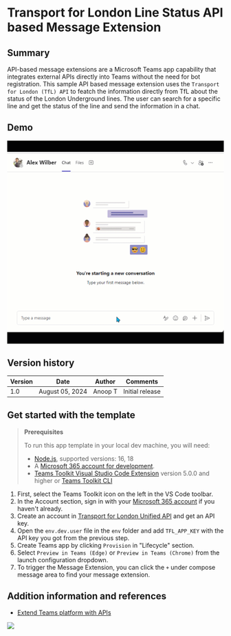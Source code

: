 # Transport for London Line Status API based Message Extension

## Summary

API-based message extensions are a Microsoft Teams app capability that integrates external APIs directly into Teams without the need for bot registration. 
This sample API based message extension uses the `Transport for London (TfL) API` to featch the information directly from TfL about the status of the London Underground lines. The user can search for a specific line and get the status of the line and send the information in a chat.

## Demo

![Demo](./assets/demo.gif)

## Version history

Version|Date|Author|Comments
-------|----|----|--------
1.0|August 05, 2024|Anoop T|Initial release

## Get started with the template

> **Prerequisites**
>
> To run this app template in your local dev machine, you will need:
>
> - [Node.js](https://nodejs.org/), supported versions: 16, 18
> - A [Microsoft 365 account for development](https://docs.microsoft.com/microsoftteams/platform/toolkit/accounts).
> - [Teams Toolkit Visual Studio Code Extension](https://aka.ms/teams-toolkit) version 5.0.0 and higher or [Teams Toolkit CLI](https://aka.ms/teamsfx-toolkit-cli)

1. First, select the Teams Toolkit icon on the left in the VS Code toolbar.
2. In the Account section, sign in with your [Microsoft 365 account](https://docs.microsoft.com/microsoftteams/platform/toolkit/accounts) if you haven't already.
3. Create an account in [Transport for London Unified API](https://api-portal.tfl.gov.uk) and get an API key.
4. Open the `env.dev.user` file in the `env` folder and add `TFL_APP_KEY` with the API key you got from the previous step.
5. Create Teams app by clicking `Provision` in "Lifecycle" section.
6. Select `Preview in Teams (Edge)` or `Preview in Teams (Chrome)` from the launch configuration dropdown.
7. To trigger the Message Extension, you can click the `+` under compose message area to find your message extension.

## Addition information and references

- [Extend Teams platform with APIs](https://aka.ms/teamsfx-api-plugin)

<img src="https://m365-visitor-stats.azurewebsites.net/teams-dev-samples/samples/msgext-api-tflstatus" />